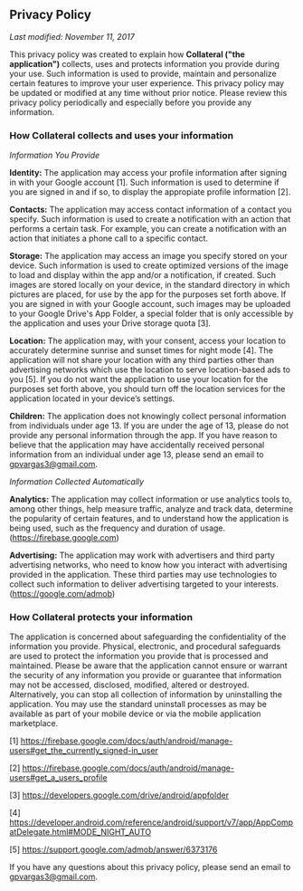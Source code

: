 ## Privacy Policy

*Last modified: November 11, 2017*


This privacy policy was created to explain how **Collateral ("the application")** collects, uses and protects information you provide during your use. Such information is used to provide, maintain and personalize certain features to improve your user experience. This privacy policy may be updated or modified at any time without prior notice. Please review this privacy policy periodically and especially before you provide any information.


### How Collateral collects and uses your information


*Information You Provide*

**Identity:** The application may access your profile information after signing in with your Google account [1]. Such information is used to determine if you are signed in and if so, to display the appropiate profile information [2].

**Contacts:** The application may access contact information of a contact you specify. Such information is used to create a notification with an action that performs a certain task. For example, you can create a notification with an action that initiates a phone call to a specific contact.

**Storage:** The application may access an image you specify stored on your device. Such information is used to create optimized versions of the image to load and display within the app and/or a notification, if created. Such images are stored locally on your device, in the standard directory in which pictures are placed, for use by the app for the purposes set forth above. If you are signed in with your Google account, such images may be uploaded to your Google Drive's App Folder, a special folder that is only accessible by the application and uses your Drive storage quota [3].

**Location:** The application may, with your consent, access your location to accurately determine sunrise and sunset times for night mode [4]. The application will not share your location with any third parties other than advertising networks which use the location to serve location-based ads to you [5]. If you do not want the application to use your location for the purposes set forth above, you should turn off the location services for the application located in your device’s settings.

**Children:** The application does not knowingly collect personal information from individuals under age 13. If you are under the age of 13, please do not provide any personal information through the app. If you have reason to believe that the application may have accidentally received personal information from an individual under age 13, please send an email to gpvargas3@gmail.com.


*Information Collected Automatically*

**Analytics:** The application may collect information or use analytics tools to, among other things, help measure traffic, analyze and track data, determine the popularity of certain features, and to understand how the application is being used, such as the frequency and duration of usage. (https://firebase.google.com)

**Advertising:** The application may work with advertisers and third party advertising networks, who need to know how you interact with advertising provided in the application. These third parties may use technologies to collect such information to deliver advertising targeted to your interests. (https://google.com/admob)


### How Collateral protects your information


The application is concerned about safeguarding the confidentiality of the information you provide. Physical, electronic, and procedural safeguards are used to protect the information you provide that is processed and maintained. Please be aware that the application cannot ensure or warrant the security of any information you provide or guarantee that information may not be accessed, disclosed, modified, altered or destroyed. Alternatively, you can stop all collection of information by uninstalling the application. You may use the standard uninstall processes as may be available as part of your mobile device or via the mobile application marketplace.


[1] https://firebase.google.com/docs/auth/android/manage-users#get_the_currently_signed-in_user

[2] https://firebase.google.com/docs/auth/android/manage-users#get_a_users_profile

[3] https://developers.google.com/drive/android/appfolder

[4] https://developer.android.com/reference/android/support/v7/app/AppCompatDelegate.html#MODE_NIGHT_AUTO

[5] https://support.google.com/admob/answer/6373176


If you have any questions about this privacy policy, please send an email to gpvargas3@gmail.com.
